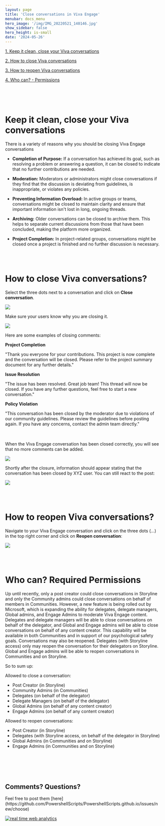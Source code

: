 ```yaml
---
layout: page
title: 'Close conversations in Viva Engage'
menubar: docs_menu
hero_image: '/img/IMG_20220521_140146.jpg'
show_sidebar: false
hero_height: is-small
date: '2024-05-26'
---
```




[1. Keep it clean, close your Viva conversations](#closeVivaconversations)

[2. How to close Viva conversations](#howtoclose)

[3. How to reopen Viva conversations](#howtoreopen)

[4. Who can? - Permissions](#permissions)




<br/><br/><br/>

<h1>Keep it clean, close your Viva conversations</h1> <a name="closeVivaconversations"></a>

There is a variety of reasons why you should be closing Viva Engage conversations

* <b>Completion of Purpose:</b> If a conversation has achieved its goal, such as resolving a problem or answering a question, it can be closed to indicate that no further contributions are needed.

* <b>Moderation:</b> Moderators or administrators might close conversations if they find that the discussion is deviating from guidelines, is inappropriate, or violates any policies.

* <b>Preventing Information Overload:</b> In active groups or teams, conversations might be closed to maintain clarity and ensure that important information isn't lost in long, ongoing threads.

* <b>Archiving:</b> Older conversations can be closed to archive them. This helps to separate current discussions from those that have been concluded, making the platform more organized.

* <b>Project Completion:</b> In project-related groups, conversations might be closed once a project is finished and no further discussion is necessary.

<br/><br/>

<h1>How to close Viva conversations?</h1> <a name="howtoclose"></a>

Select the three dots next to a conversation and click on **Close conversation**.

<img src="/articles/images/VivaCloseConversation-2.png">

Make sure your users know why you are closing it.

<img src="/articles/images/VivaCloseConversation2.PNG">

Here are some examples of closing comments:

**Project Completion**

"Thank you everyone for your contributions. This project is now complete and the conversation will be closed. Please refer to the project summary document for any further details."

**Issue Resolution**

"The issue has been resolved. Great job team! This thread will now be closed. If you have any further questions, feel free to start a new conversation."

**Policy Violation**

"This conversation has been closed by the moderator due to violations of our community guidelines. Please review the guidelines before posting again. If you have any concerns, contact the admin team directly."

<br/><br/>
When the Viva Engage conversation has been closed correctly, you will see that no more comments can be added. 

<img src="/articles/images/VivaCloseConversation3.PNG">

Shortly after the closure, information should appear stating that the conversation has been closed by XYZ user. You can still react to the post:

<img src="/articles/images/VivaCloseConversation5.PNG">


<br/><br/>

<h1>How to reopen Viva conversations?</h1> <a name="howtoreopen"></a>

Navigate to your Viva Engage conversation and click on the three dots (...) in the top right corner and click on **Reopen conversation**:

<img src="/articles/images/VivaCloseConversation4.PNG">

<br/><br/>

<h1>Who can? Required Permissions</h1>  <a name="permissions"></a>

Up until recently, only a post creator could close conversations in Storyline and only the Community admins could close conversations on behalf of members in Communities. However, a new feature is being rolled out by Microsoft, which is expanding the ability for delegates, delegate managers, Global admins, and Engage Admins to moderate Viva Engage content. <br/>
Delegates and delegate managers will be able to close conversations on behalf of the delegator, and Global and Engage admins will be able to close conversations on behalf of any content creator. This capability will be available in both Communities and in support of our psychological safety goals.
Conversations may also be reopened. Delegates (with Storyline access) only may reopen the conversation for their delegators on Storyline. Global and Engage admins will be able to reopen conversations in Communities and on Storyline.

So to sum up:

Allowed to close a conversation:
* Post Creator (in Storyline)
* Community Admins (in Communities)
* Delegates (on behalf of the delegator)
* Delegate Managers (on behalf of the delegator)
* Global Admins (on behalf of any content creator)
* Engage Admins (on behalf of any content creator)


Allowed to reopen conversations:
* Post Creator (in Storyline)
* Delegates (with Storyline access, on behalf of the delegator in Storyline)
* Global Admins (in Communities and on Storyline)
* Engage Admins (in Communities and on Storyline)




<br/><br/><br/><br/>

<h2>Comments? Questions?</h2>
Feel free to post them [here](https://github.com/PowershellScripts/PowershellScripts.github.io/issues/new/choose)



<!-- Default Statcounter code for VivaCloseConversation
https://powershellscripts.github.io/articles/en/Viva/Closeconversation/
-->
<script type="text/javascript">
var sc_project=13004159; 
var sc_invisible=0; 
var sc_security="b557b960"; 
var scJsHost = "https://";
document.write("<sc"+"ript type='text/javascript' src='" +
scJsHost+
"statcounter.com/counter/counter.js'></"+"script>");
</script>
<noscript><div class="statcounter"><a title="real time web
analytics" href="https://statcounter.com/"
target="_blank"><img class="statcounter"
src="https://c.statcounter.com/13004159/0/b557b960/0/"
alt="real time web analytics"
referrerPolicy="no-referrer-when-downgrade"></a></div></noscript>
<!-- End of Statcounter Code -->
